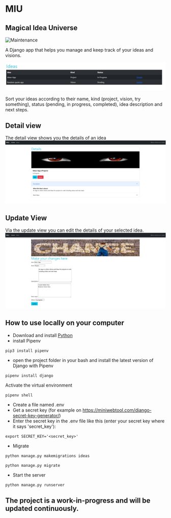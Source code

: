 # MIU

## Magical Idea Universe

![Maintenance](https://img.shields.io/badge/Maintained%3F-yes-green.svg)

A Django app that helps you manage and keep track of your ideas and visions.

![screenshot](static/img/screenshot_list.png)

Sort your ideas according to their name, kind (project, vision, try something), status (pending, in progress, completed), idea description and next steps.

## Detail view

The detail view shows you the details of an idea
![screenshot](static/img/screenshot_detail.png)

## Update View

Via the update view you can edit the details of your selected idea.
![screenshot](static/img/screenshot_update.png)

## How to use locally on your computer

- Download and install [Python](https://www.python.org/downloads/)
- install Pipenv

```
pip3 install pipenv
```

- open the project folder in your bash and install the latest version of Django with Pipenv

```
pipenv install django
```

Activate the virtual environment

```
pipenv shell
```

- Create a file named .env
- Get a secret key (for example on https://miniwebtool.com/django-secret-key-generator/)
- Enter the secret key in the .env file like this (enter your secret key where it says 'secret_key'):

```
export SECRET_KEY='<secret_key>'
```

- Migrate

```
python manage.py makemigrations ideas
```

```
python manage.py migrate
```

- Start the server

```
python manage.py runserver
```

## The project is a work-in-progress and will be updated continuously.
